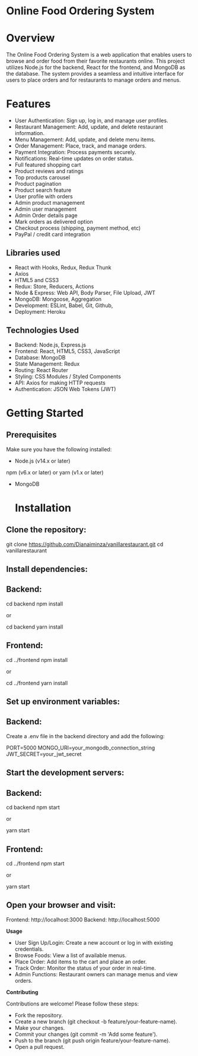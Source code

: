# Online Food Ordering System

# Overview
The Online Food Ordering System is a web application that enables users to browse and order food from their favorite restaurants online. This project utilizes Node.js for the backend, React for the frontend, and MongoDB as the database. The system provides a seamless and intuitive interface for users to place orders and for restaurants to manage orders and menus.

# Features
- User Authentication: Sign up, log in, and manage user profiles.
- Restaurant Management: Add, update, and delete restaurant information.
- Menu Management: Add, update, and delete menu items.
- Order Management: Place, track, and manage orders.
- Payment Integration: Process payments securely.
- Notifications: Real-time updates on order status.
- Full featured shopping cart
- Product reviews and ratings
- Top products carousel
- Product pagination
- Product search feature
- User profile with orders
- Admin product management
- Admin user management
- Admin Order details page
- Mark orders as delivered option
- Checkout process (shipping, payment method, etc)
- PayPal / credit card integration

## Libraries used

- React with Hooks, Redux, Redux Thunk
- Axios
- HTML5 and CSS3
- Redux: Store, Reducers, Actions
- Node & Express: Web API, Body Parser, File Upload, JWT
- MongoDB: Mongoose, Aggregation
- Development: ESLint, Babel, Git, Github,
- Deployment: Heroku
  
## Technologies Used
- Backend: Node.js, Express.js
- Frontend: React, HTML5, CSS3, JavaScript
- Database: MongoDB
- State Management: Redux
- Routing: React Router
- Styling: CSS Modules / Styled Components
- API: Axios for making HTTP requests
- Authentication: JSON Web Tokens (JWT)


# Getting Started
## Prerequisites
Make sure you have the following installed:

- Node.js (v14.x or later)
  
npm (v6.x or later) or yarn (v1.x or later)

- MongoDB

  # Installation
## Clone the repository:

git clone https://github.com/Dianaiminza/vanillarestaurant.git
cd vanillarestaurant

## Install dependencies:

## Backend:

cd backend
npm install

or

cd backend
yarn install

## Frontend:

cd ../frontend
npm install

or

cd ../frontend
yarn install

## Set up environment variables:

## Backend:

Create a .env file in the backend directory and add the following:

PORT=5000
MONGO_URI=your_mongodb_connection_string
JWT_SECRET=your_jwt_secret

## Start the development servers:

## Backend:

cd backend
npm start

or

yarn start

## Frontend:

cd ../frontend
npm start

or

yarn start

## Open your browser and visit:

Frontend: http://localhost:3000
Backend: http://localhost:5000


**Usage**

- User Sign Up/Login: Create a new account or log in with existing credentials.
- Browse Foods: View a list of available  menus.
- Place Order: Add items to the cart and place an order.
- Track Order: Monitor the status of your order in real-time.
- Admin Functions: Restaurant owners can manage menus and view orders.

**Contributing**

Contributions are welcome! Please follow these steps:

- Fork the repository.
- Create a new branch (git checkout -b feature/your-feature-name).
- Make your changes.
- Commit your changes (git commit -m 'Add some feature').
- Push to the branch (git push origin feature/your-feature-name).
- Open a pull request.


